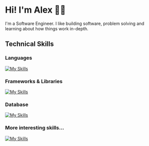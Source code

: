 # Hi! I'm Alex 👋😄
I'm a Software Engineer. I like building software, problem solving and learning about how things work in-depth.

## Technical Skills
### Languages
[![My Skills](https://skillicons.dev/icons?i=cs,js,ts,html,css,go,lua)](https://skillicons.dev)

### Frameworks & Libraries
[![My Skills](https://skillicons.dev/icons?i=react,nodejs,dotnet,express)](https://skillicons.dev)

### Database
[![My Skills](https://skillicons.dev/icons?i=mysql,mongodb)](https://skillicons.dev)

### More interesting skills...
[![My Skills](https://skillicons.dev/icons?i=docker,azure,git)](https://skillicons.dev)


<!--
**Alastair7/Alastair7** is a ✨ _special_ ✨ repository because its `README.md` (this file) appears on your GitHub profile.

Here are some ideas to get you started:

- 🔭 I’m currently working on ...
- 🌱 I’m currently learning ...
- 👯 I’m looking to collaborate on ...
- 🤔 I’m looking for help with ...
- 💬 Ask me about ...
- 📫 How to reach me: ...
- 😄 Pronouns: ...
- ⚡ Fun fact: ...
-->
